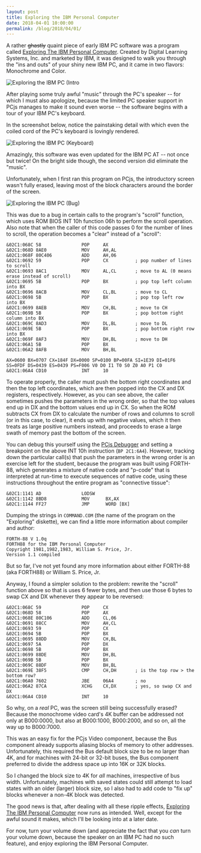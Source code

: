 ```yaml
---
layout: post
title: Exploring the IBM Personal Computer
date: 2018-04-01 10:00:00
permalink: /blog/2018/04/01/
---
```


A rather ~~ghastly~~ quaint piece of early IBM PC software was a program called
[Exploring The IBM Personal Computer](/software/pcx86/demo/ibm/exploring).  Created by Digital Learning Systems, Inc.
and marketed by IBM, it was designed to walk you through the "ins and outs" of your shiny new IBM PC, and it came in
two flavors: Monochrome and Color.

![Exploring the IBM PC (Intro](/blog/images/exploring-the-ibm-pc-intro.jpg)

After playing some truly awful "music" through the PC's speaker -- for which I must also apologize, because the limited
PC speaker support in PCjs manages to make it sound even worse -- the software begins with a tour of your IBM PC's
keyboard.

In the screenshot below, notice the painstaking detail with which even the coiled cord of the PC's keyboard is lovingly
rendered.

![Exploring the IBM PC (Keyboard)](/blog/images/exploring-the-ibm-pc-keyboard.gif)

Amazingly, this software was even updated for the IBM PC AT -- not once but twice!  On the bright side though,
the second version did eliminate the "music".

Unfortunately, when I first ran this program on PCjs, the introductory screen wasn't fully erased, leaving most of
the block characters around the border of the screen.

![Exploring the IBM PC (Bug)](/blog/images/exploring-the-ibm-pc-intro-bug.png)

This was due to a bug in certain calls to the program's "scroll" function, which uses ROM BIOS INT 10h function 06h
to perform the scroll operation.  Also note that when the caller of this code passes 0 for the number of lines to scroll,
the operation becomes a "clear" instead of a "scroll":

    &02C1:068C 58               POP     AX
    &02C1:068D 8AE0             MOV     AH,AL
    &02C1:068F 80C406           ADD     AH,06
    &02C1:0692 59               POP     CX          ; pop number of lines to scroll
    &02C1:0693 8AC1             MOV     AL,CL       ; move to AL (0 means erase instead of scroll)
    &02C1:0695 5B               POP     BX          ; pop top left column into BX
    &02C1:0696 8ACB             MOV     CL,BL       ; move to CL
    &02C1:0698 5B               POP     BX          ; pop top left row into BX
    &02C1:0699 8AEB             MOV     CH,BL       ; move to CH
    &02C1:069B 5B               POP     BX          ; pop bottom right column into BX
    &02C1:069C 8AD3             MOV     DL,BL       ; move to DL
    &02C1:069E 5B               POP     BX          ; pop bottom right row into BX
    &02C1:069F 8AF3             MOV     DH,BL       ; move to DH
    &02C1:06A1 5B               POP     BX
    &02C1:06A2 8AFB             MOV     BH,BL
    
    AX=0600 BX=0707 CX=184F DX=0000 SP=0100 BP=00FA SI=1E39 DI=01F6 
    SS=0FDF DS=0439 ES=0439 PS=F006 V0 D0 I1 T0 S0 Z0 A0 P1 C0 
    &02C1:06A4 CD10             INT     10

To operate properly, the caller must push the bottom right coordinates and then the top left coordinates, which are then
popped into the CX and DX registers, respectively.  However, as you can see above, the caller sometimes pushes the parameters
in the wrong order, so that the top values end up in DX and the bottom values end up in CX.  So when the ROM subtracts CX
from DX to calculate the number of rows and columns to scroll (or in this case, to clear), it ends up with negative values,
which it then treats as large positive numbers instead, and proceeds to erase a large swath of memory past the bottom of the
screen.

You can debug this yourself using the [PCjs Debugger](/software/pcx86/demo/ibm/exploring/1.00-MDA/?debugger=true)
and setting a breakpoint on the above INT 10h instruction (`BP 2C1:6A4`).  However, tracking down the particular call(s) that
push the parameters in the wrong order is an exercise left for the student, because the program was built using FORTH-88, which
generates a mixture of native code and "p-code" that is interpreted at run-time to execute sequences of native code, using
these instructions throughout the entire program as "connective tissue":

    &02C1:1141 AD               LODSW
    &02C1:1142 8BD8             MOV      BX,AX
    &02C1:1144 FF27             JMP      WORD [BX]

Dumping the strings in `COMMAND.COM` (the name of the program on the "Exploring" diskette), we can find a little more
information about compiler and author:

    FORTH-88 V 1.0q
    FORTH88 for the IBM Personal Computer
    Copyright 1981,1982,1983, William S. Price, Jr.
    Version 1.1 compiled

But so far, I've not yet found any more information about either FORTH-88 (aka FORTH88) or William S. Price, Jr.

Anyway, I found a simpler solution to the problem: rewrite the "scroll" function above so that is uses 6 fewer bytes, and
then use those 6 bytes to swap CX and DX whenever they appear to be reversed:

    &02C1:068C 59               POP     CX 
    &02C1:068D 58               POP     AX 
    &02C1:068E 80C106           ADD     CL,06 
    &02C1:0691 88CC             MOV     AH,CL 
    &02C1:0693 59               POP     CX 
    &02C1:0694 5B               POP     BX 
    &02C1:0695 88DD             MOV     CH,BL 
    &02C1:0697 5A               POP     DX 
    &02C1:0698 5B               POP     BX 
    &02C1:0699 88DE             MOV     DH,BL 
    &02C1:069B 5B               POP     BX 
    &02C1:069C 88DF             MOV     BH,BL 
    &02C1:069E 38F5             CMP     CH,DH       ; is the top row > the bottom row?
    &02C1:06A0 7602             JBE     06A4        ; no
    &02C1:06A2 87CA             XCHG    CX,DX       ; yes, so swap CX and DX
    &02C1:06A4 CD10             INT     10 

So why, on a *real* PC, was the screen still being successfully erased?  Because the monochrome video card's 4K buffer
can be addressed not only at B000:0000, but also at B000:1000, B000:2000, and so on, all the way up to B000:7000.

This was an easy fix for the PCjs Video component, because the Bus component already supports aliasing blocks of memory
to other addresses.  Unfortunately, this required the Bus default block size to be no larger than 4K, and for machines
with 24-bit or 32-bit buses, the Bus component preferred to divide the address space up into 16K or 32K blocks.

So I changed the block size to 4K for *all* machines, irrespective of bus width.  Unfortunately, machines with saved states
could still attempt to load states with an older (larger) block size, so I also had to add code to "fix up" blocks whenever
a non-4K block was detected.

The good news is that, after dealing with all these ripple effects, [Exploring The IBM Personal Computer](/software/pcx86/demo/ibm/exploring/1.00-MDA/)
now runs as intended.  Well, except for the awful sound it makes, which I'll be looking into at a later date.

For now, turn your volume down (and appreciate the fact that you *can* turn your volume down, because the speaker on
an IBM PC had no such feature), and enjoy exploring the IBM Personal Computer.
